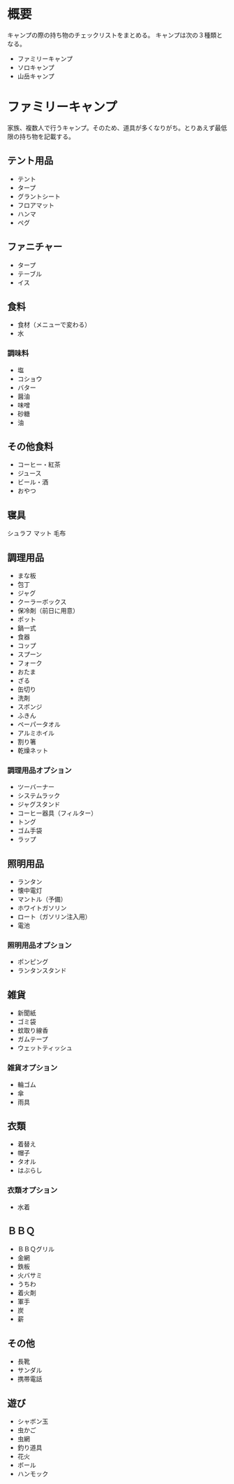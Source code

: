# 概要
キャンプの際の持ち物のチェックリストをまとめる。
キャンプは次の３種類となる。
- ファミリーキャンプ
- ソロキャンプ
- 山岳キャンプ

# ファミリーキャンプ
家族、複数人で行うキャンプ。そのため、道具が多くなりがち。とりあえず最低限の持ち物を記載する。

## テント用品
- テント
- タープ
- グラントシート
- フロアマット
- ハンマ
- ペグ

## ファニチャー
- タープ
- テーブル
- イス

## 食料
- 食材（メニューで変わる）
- 水

### 調味料
- 塩
- コショウ
- バター
- 醤油
- 味噌
- 砂糖
- 油

## その他食料
- コーヒー・紅茶
- ジュース
- ビール・酒
- おやつ

## 寝具
シュラフ
マット
毛布

## 調理用品
- まな板
- 包丁
- ジャグ
- クーラーボックス
- 保冷剤（前日に用意）
- ポット
- 鍋一式
- 食器
- コップ
- スプーン
- フォーク 
- おたま
- ざる
- 缶切り
- 洗剤
- スポンジ
- ふきん
- ペーパータオル
- アルミホイル
- 割り箸
- 乾燥ネット

### 調理用品オプション
- ツーバーナー
- システムラック
- ジャグスタンド
- コーヒー器具（フィルター）
- トング
- ゴム手袋
- ラップ

## 照明用品
- ランタン
- 懐中電灯
- マントル（予備）
- ホワイトガソリン
- ロート（ガソリン注入用） 	 	
- 電池

### 照明用品オプション
- ポンピング
- ランタンスタンド 		

## 雑貨
- 新聞紙
- ゴミ袋
- 蚊取り線香
- ガムテープ
- ウェットティッシュ

### 雑貨オプション
- 輪ゴム
- 傘
- 雨具

## 衣類
- 着替え
- 帽子
- タオル
- はぶらし

### 衣類オプション
- 水着

## ＢＢＱ
- ＢＢＱグリル
- 金網
- 鉄板
- 火バサミ
- うちわ
- 着火剤	
- 軍手
- 炭
- 薪 		

## その他
- 長靴
- サンダル
- 携帯電話

## 遊び
- シャボン玉
- 虫かご
- 虫網
- 釣り道具
- 花火
- ボール 		
- ハンモック

